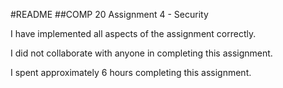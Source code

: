#README
##COMP 20 Assignment 4 - Security

I have implemented all aspects of the assignment correctly.

I did not collaborate with anyone in completing this assignment.

I spent approximately 6 hours completing this assignment.
